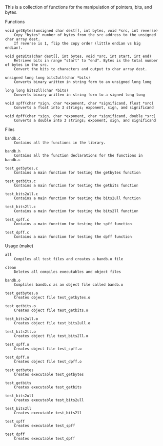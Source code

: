 This is a collection of functions for the manipulation of pointers, bits, and bytes.

Functions

    void getBytes(unsigned char dest[], int bytes, void *src, int reverse)
        Copy "bytes" number of bytes from the src address to the unsigned char array dest.
        If reverse is 1, flip the copy order (little endian vs big endian).
        
    void getBits(char dest[], int bytes, void *src, int start, int end)
        Retrieve bits in range "start" to "end". Bytes is the total number of bytes in the src.
        Convert the bits to characters and output to char array dest.
        
    unsigned long long bits2ull(char *bits)
        Converts binary written in string form to an unsigned long long
        
    long long bits2ll(char *bits)
        Converts binary written in string form to a signed long long
        
    void spff(char *sign, char *exponent, char *significand, float *src)
        Converts a float into 3 strings; exponent, sign, and significand
        
    void dpff(char *sign, char *exponent, char *significand, double *src)
        Converts a double into 3 strings; exponent, sign, and significand

Files

    bandb.c
        Contains all the functions in the library.
        
    bandb.h
        Contains all the function declarations for the functions in bandb.c
        
    test_getbytes.c
        Contains a main function for testing the getbytes function
        
    test_getbits.c
        Contains a main function for testing the getbits function
        
    test_bits2ull.c
        Contains a main function for testing the bits2ull function
        
    test_bits2ll.c
        Contains a main function for testing the bits2ll function
        
    test_spff.c
        Contains a main function for testing the spff function
        
    test_dpff.c
        Contains a main function for testing the dpff function

Usage (make)

    all
        Compiles all test files and creates a bandb.o file
        
    clean
        Deletes all compiles executables and object files
        
    bandb.o
        Compliles bandb.c as an object file called bandb.o
        
    test_getbytes.o
        Creates object file test_getbytes.o
        
    test_getbits.o
        Creates object file test_getbits.o
        
    test_bits2ull.o
        Creates object file test_bits2ull.o
        
    test_bits2ll.o
        Creates object file test_bits2ll.o
        
    test_spff.o
        Creates object file test_spff.o
        
    test_dpff.o
        Creates object file test_dpff.o
        
    test_getbytes
        Creates executable test_getbytes
        
    test_getbits
        Creates executable test_getbits
        
    test_bits2ull
        Creates executable test_bits2ull
        
    test_bits2ll
        Creates executable test_bits2ll
        
    test_spff
        Creates executable test_spff
        
    test_dpff
        Creates executable test_dpff
